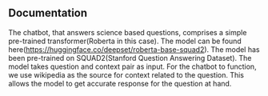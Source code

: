 
## Documentation
The chatbot, that answers science based questions, comprises a simple pre-trained transformer(Roberta in this case). 
The model can be found here(https://huggingface.co/deepset/roberta-base-squad2).
The model has been pre-trained on SQUAD2(Stanford Question Answering Dataset). The model takes question and context pair
as input. For the chatbot to function, we use wikipedia as the source for context related to the question. This allows 
the model to get accurate response for the question at hand.

